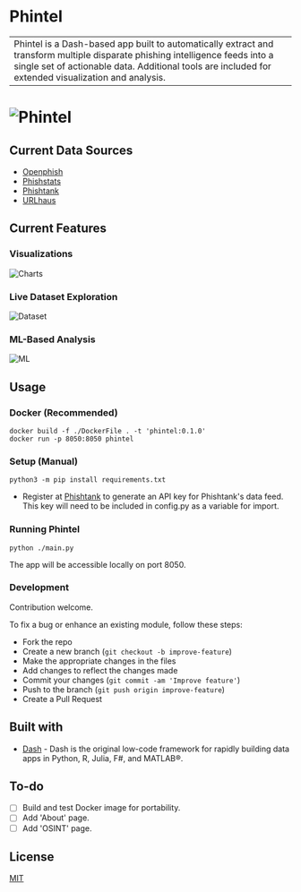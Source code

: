 # Phintel
<table>
<tr>
<td>
    Phintel is a Dash-based app built to automatically extract and transform multiple disparate phishing intelligence feeds into a single set of actionable data. Additional tools are included for extended visualization and analysis.
</td>
</tr>
</table>

# ![Phintel](https://user-images.githubusercontent.com/64701075/142790848-5e759eb0-b9dd-4b05-85d0-c773020c099b.jpg)


## Current Data Sources
- [Openphish](https://openphish.com/)
- [Phishstats](https://phishstats.info/)
- [Phishtank](https://phishtank.org/)
- [URLhaus](https://urlhaus.abuse.ch/)

## Current Features

### Visualizations
![Charts](https://user-images.githubusercontent.com/64701075/142784984-9d0d9047-633f-4ebd-a91d-e21b53fe2060.JPG)

### Live Dataset Exploration
![Dataset](https://user-images.githubusercontent.com/64701075/142784996-c6cdcf3c-c712-4e17-8b05-77a856c7e7fe.jpg)

### ML-Based Analysis
![ML](https://user-images.githubusercontent.com/64701075/142785011-7b7395a4-8565-4516-8d28-2975eec6fd88.JPG)


## Usage

### Docker (Recommended)
```
docker build -f ./DockerFile . -t 'phintel:0.1.0'
docker run -p 8050:8050 phintel
```

### Setup (Manual)
```
python3 -m pip install requirements.txt
```
- Register at [Phishtank](https://phishtank.org/register.php) to generate an API key for Phishtank's data feed. This key will need to be included in config.py as a variable for import.

### Running Phintel
```
python ./main.py
```
The app will be accessible locally on port 8050.

### Development
Contribution welcome.

To fix a bug or enhance an existing module, follow these steps:

- Fork the repo
- Create a new branch (`git checkout -b improve-feature`)
- Make the appropriate changes in the files
- Add changes to reflect the changes made
- Commit your changes (`git commit -am 'Improve feature'`)
- Push to the branch (`git push origin improve-feature`)
- Create a Pull Request 

## Built with 

- [Dash](https://dash.plotly.com/introduction) - Dash is the original low-code framework for rapidly building data apps in Python, R, Julia, F#, and MATLAB®.

## To-do
- [ ] Build and test Docker image for portability.
- [ ] Add 'About' page.
- [ ] Add 'OSINT' page.

## License

[MIT](https://choosealicense.com/licenses/mit/)


